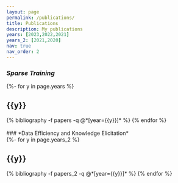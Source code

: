 ```yaml
---
layout: page
permalink: /publications/
title: Publications
description: My publications
years: [2023,2022,2021]
years_2: [2021,2020]
nav: true
nav_order: 2
---
```

<!-- _pages/publications.md -->

### *Sparse Training*
<div class="publications">



{%- for y in page.years %}
  <h2 class="year">{{y}}</h2>
  {% bibliography -f papers -q @*[year={{y}}]* %}
{% endfor %}

</div>

<br>
### *Data Efficiency and Knowledge Elicitation*

<div class="publications">
{%- for y in page.years_2 %}
  <h2 class="year">{{y}}</h2>
  {% bibliography -f papers_2 -q @*[year={{y}}]* %}
{% endfor %}


</div>